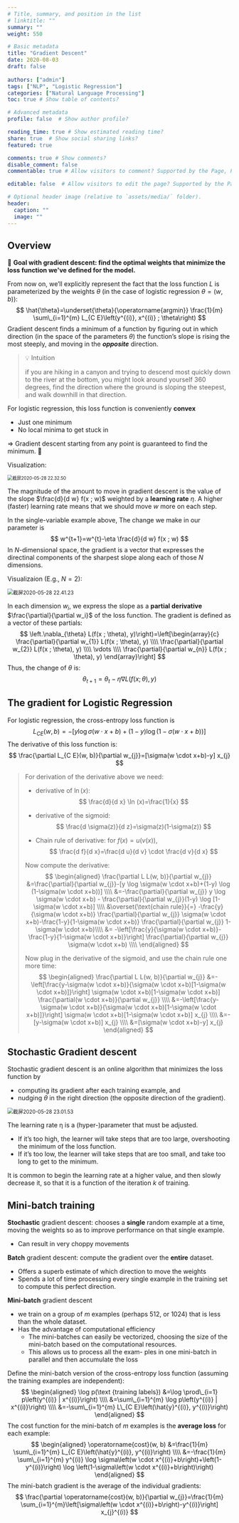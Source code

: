 ```yaml
---
# Title, summary, and position in the list
# linktitle: ""
summary: ""
weight: 550

# Basic metadata
title: "Gradient Descent"
date: 2020-08-03
draft: false
 
authors: ["admin"]
tags: ["NLP", "Logistic Regression"]
categories: ["Natural Language Processing"]
toc: true # Show table of contents?

# Advanced metadata
profile: false  # Show author profile?

reading_time: true # Show estimated reading time?
share: true  # Show social sharing links?
featured: true

comments: true # Show comments?
disable_comment: false
commentable: true # Allow visitors to comment? Supported by the Page, Post, and Docs content types.

editable: false  # Allow visitors to edit the page? Supported by the Page, Post, and Docs content types.

# Optional header image (relative to `assets/media/` folder).
header:
  caption: ""
  image: ""
---
```


## Overview

🎯 **Goal with gradient descent: find the optimal weights that minimize the loss function we've defined for the model.** 

From now on, we’ll explicitly represent the fact that the loss function $L$ is parameterized by the weights $\theta$ (in the case of logistic regression $\theta=(w, b)$):
$$
\hat{\theta}=\underset{\theta}{\operatorname{argmin}} \frac{1}{m} \sum\_{i=1}^{m} L_{C E}\left(y^{(i)}, x^{(i)} ; \theta\right)
$$
Gradient descent finds a minimum of a function by figuring out in which direction (in the space of the parameters $\theta$) the function’s slope is rising the most steeply, and moving in the ***opposite*** direction.

> 💡 Intuition
>
> if you are hiking in a canyon and trying to descend most quickly down to the river at the bottom, you might look around yourself 360 degrees, find the direction where the ground is sloping the steepest, and walk downhill in that direction.

For logistic regression, this loss function is conveniently **convex**

- Just one minimum
- No local minima to get stuck in

$\Rightarrow$ Gradient descent starting from any point is guaranteed to find the minimum. 👏

Visualization:

<img src="https://raw.githubusercontent.com/EckoTan0804/upic-repo/master/uPic/截屏2020-05-28%2022.32.50.png" alt="截屏2020-05-28 22.32.50" style="zoom:70%;" />

The magnitude of the amount to move in gradient descent is the value of the slope $\frac{d}{d w} f(x ; w)$ weighted by a **learning rate** $\eta$. A higher (faster) learning rate means that we should move *w* more on each step.

In the single-variable example above, The change we make in our parameter is 
$$
w^{t+1}=w^{t}-\eta \frac{d}{d w} f(x ; w)
$$
In $N$-dimensional space, the gradient is a vector that expresses the directinal components of the sharpest slope along each of those $N$ dimensions.

Visualizaion (E.g., $N=2$):

<img src="https://raw.githubusercontent.com/EckoTan0804/upic-repo/master/uPic/截屏2020-05-28%2022.41.23.png" alt="截屏2020-05-28 22.41.23" style="zoom:80%;" />

In each dimension $w_i$, we express the slope as a **partial derivative** $\frac{\partial}{\partial w_i}$ of the loss function. The gradient is defined as a vector of these partials:
$$
\left.\nabla_{\theta} L(f(x ; \theta), y)\right)=\left[\begin{array}{c}
\frac{\partial}{\partial w_{1}} L(f(x ; \theta), y) \\\\
\frac{\partial}{\partial w_{2}} L(f(x ; \theta), y) \\\\
\vdots \\\\
\frac{\partial}{\partial w_{n}} L(f(x ; \theta), y)
\end{array}\right]
$$
Thus, the change of $\theta$ is:
$$
\theta_{t+1}=\theta_{t}-\eta \nabla L(f(x ; \theta), y)
$$

## The gradient for Logistic Regression

For logistic regression, the cross-entropy loss function is
$$
L_{C E}(w, b)=-[y \log \sigma(w \cdot x+b)+(1-y) \log (1-\sigma(w \cdot x+b))]
$$
The derivative of this loss function is:
$$
\frac{\partial L_{C E}(w, b)}{\partial w_{j}}=[\sigma(w \cdot x+b)-y] x_{j}
$$

> For derivation of the derivative above we need:
>
> - derivative of $\ln(x)$: 
>   $$
>   \frac{d}{d x} \ln (x)=\frac{1}{x}
>   $$
>
> - derivative of the sigmoid: 
>   $$
>   \frac{d \sigma(z)}{d z}=\sigma(z)(1-\sigma(z))
>   $$
>
> - Chain rule of derivative: for $f(x)=u(v(x))$,
>   $$
>   \frac{d f}{d x}=\frac{d u}{d v} \cdot \frac{d v}{d x}
>   $$
>
>
> Now compute the derivative: 
> $$
> \begin{aligned}
> \frac{\partial L L(w, b)}{\partial w_{j}} &=\frac{\partial}{\partial w_{j}}-[y \log \sigma(w \cdot x+b)+(1-y) \log (1-\sigma(w \cdot x+b))] \\\\
> &=-\frac{\partial}{\partial w_{j}} y \log \sigma(w \cdot x+b) - \frac{\partial}{\partial w_{j}}(1-y) \log [1-\sigma(w \cdot x+b)] \\\\
> &\overset{\text{chain rule}}{=} -\frac{y}{\sigma(w \cdot x+b)} \frac{\partial}{\partial w_{j}} \sigma(w \cdot x+b)-\frac{1-y}{1-\sigma(w \cdot x+b)} \frac{\partial}{\partial w_{j}} 1-\sigma(w \cdot x+b)\\\\
> &= -\left[\frac{y}{\sigma(w \cdot x+b)}-\frac{1-y}{1-\sigma(w \cdot x+b)}\right] \frac{\partial}{\partial w_{j}} \sigma(w \cdot x+b) \\\\
> \end{aligned}
> $$
>
> Now plug in the derivative of the sigmoid, and use the chain rule one more time: 
> $$
> \begin{aligned}
> \frac{\partial L L(w, b)}{\partial w_{j}} &=-\left[\frac{y-\sigma(w \cdot x+b)}{\sigma(w \cdot x+b)[1-\sigma(w \cdot x+b)]}\right] \sigma(w \cdot x+b)[1-\sigma(w \cdot x+b)] \frac{\partial(w \cdot x+b)}{\partial w_{j}} \\\\
> &=-\left[\frac{y-\sigma(w \cdot x+b)}{\sigma(w \cdot x+b)[1-\sigma(w \cdot x+b)]}\right] \sigma(w \cdot x+b)[1-\sigma(w \cdot x+b)] x_{j} \\\\
> &=-[y-\sigma(w \cdot x+b)] x_{j} \\\\
> &=[\sigma(w \cdot x+b)-y] x_{j}
> \end{aligned}
> $$

## Stochastic Gradient descent

Stochastic gradient descent is an online algorithm that minimizes the loss function by 

- computing its gradient after each training example, and 
- nudging $\theta$ in the right direction (the opposite direction of the gradient).

<img src="https://raw.githubusercontent.com/EckoTan0804/upic-repo/master/uPic/截屏2020-05-28%2023.01.53.png" alt="截屏2020-05-28 23.01.53" style="zoom:80%;" />

The learning rate η is a (hyper-)parameter that must be adjusted. 

- If it’s too high, the learner will take steps that are too large, overshooting the minimum of the loss function. 
- If it’s too low, the learner will take steps that are too small, and take too long to get to the minimum. 

It is common to begin the learning rate at a higher value, and then slowly decrease it, so that it is a function of the iteration $k$ of training.

## Mini-batch training

**Stochastic** gradient descent: chooses a **single** random example at a time, moving the weights so as to improve performance on that single example. 

- Can result in very choppy movements

**Batch** gradient descent: compute the gradient over the **entire** dataset.

- Offers a superb estimate of which direction to move the weights
- Spends a lot of time processing every single example in the training set to compute this perfect direction.

**Mini-batch** gradient descent

- we train on a group of $m$ examples (perhaps 512, or 1024) that is less than the whole dataset. 
- Has the advantage of computational efficiency 
  - The mini-batches can easily be vectorized, choosing the size of the mini-batch based on the computational resources. 
  - This allows us to process all the exam- ples in one mini-batch in parallel and then accumulate the loss

Define the mini-batch version of the cross-entropy loss function (assuming the training examples are independent):
$$
\begin{aligned}
\log p(\text {training labels}) &=\log \prod\_{i=1} p\left(y^{(i)} | x^{(i)}\right) \\\\
&=\sum\_{i=1}^{m} \log p\left(y^{(i)} | x^{(i)}\right) \\\\
&=-\sum\_{i=1}^{m} L\_{C E}\left(\hat{y}^{(i)}, y^{(i)}\right)
\end{aligned}
$$
The cost function for the mini-batch of $m$ examples is the **average loss** for each example:
$$
\begin{aligned}
\operatorname{cost}(w, b) &=\frac{1}{m} \sum\_{i=1}^{m} L_{C E}\left(\hat{y}^{(i)}, y^{(i)}\right) \\\\
&=-\frac{1}{m} \sum\_{i=1}^{m} y^{(i)} \log \sigma\left(w \cdot x^{(i)}+b\right)+\left(1-y^{(i)}\right) \log \left(1-\sigma\left(w \cdot x^{(i)}+b\right)\right)
\end{aligned}
$$
The mini-batch gradient is the average of the individual gradients:
$$
\frac{\partial \operatorname{cost}(w, b)}{\partial w_{j}}=\frac{1}{m} \sum_{i=1}^{m}\left[\sigma\left(w \cdot x^{(i)}+b\right)-y^{(i)}\right] x_{j}^{(i)}
$$


## 